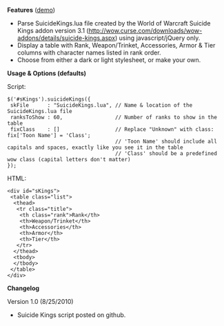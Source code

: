 **Features** ([demo][1])

* Parse SuicideKings.lua file created by the World of Warcraft Suicide Kings addon version 3.1
 (http://wow.curse.com/downloads/wow-addons/details/suicide-kings.aspx) using javascript/jQuery only.
* Display a table with Rank, Weapon/Trinket, Accessories, Armor & Tier columns with character names listed in rank order.
* Choose from either a dark or light stylesheet, or make your own.

**Usage & Options (defaults)**

Script:

    $('#sKings').suicideKings({
     skFile      : "SuicideKings.lua", // Name & location of the SuicideKings.lua file
     ranksToShow : 60,                 // Number of ranks to show in the table
     fixClass    : []                  // Replace "Unknown" with class: fix['Toon Name'] = 'Class';
                                       // 'Toon Name' should include all capitals and spaces, exactly like you see it in the table
                                       // 'Class' should be a predefined wow class (capital letters don't matter)
    });

HTML:

    <div id="sKings">
     <table class="list">
      <thead>
       <tr class="title">
        <th class="rank">Rank</th>
        <th>Weapon/Trinket</th>
        <th>Accessories</th>
        <th>Armor</th>
        <th>Tier</th>
       </tr>
      </thead>
      <tbody>
      </tbody>
     </table>
    </div>

**Changelog**

Version 1.0 (8/25/2010)

* Suicide Kings script posted on github.

 [1]: http://Unrepentant.github.com/suicideKings/